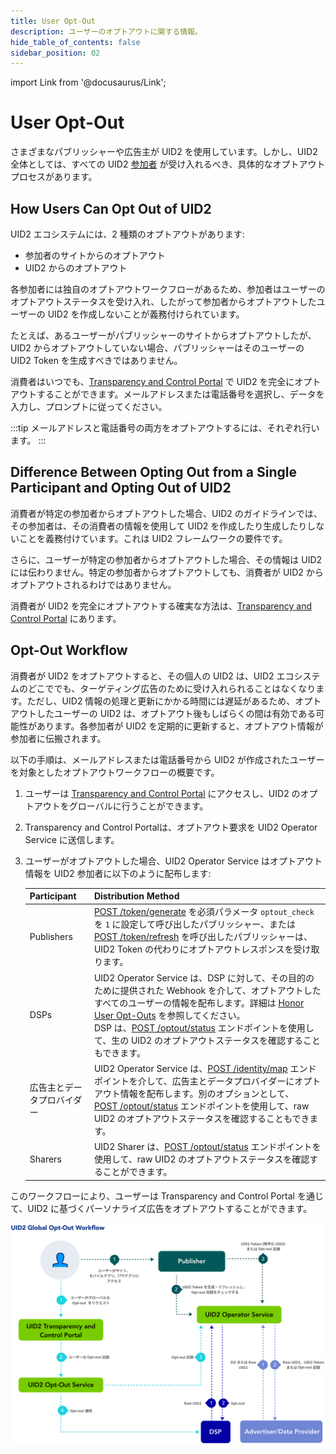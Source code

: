 ```yaml
---
title: User Opt-Out
description: ユーザーのオプトアウトに関する情報。
hide_table_of_contents: false
sidebar_position: 02
---
```


import Link from '@docusaurus/Link';

# User Opt-Out

さまざまなパブリッシャーや広告主が UID2 を使用しています。しかし、UID2 全体としては、すべての UID2 [参加者](overviews/participants-overview.md#uid2-external-participants) が受け入れるべき、具体的なオプトアウトプロセスがあります。

## How Users Can Opt Out of UID2

UID2 エコシステムには、2 種類のオプトアウトがあります:
- 参加者のサイトからのオプトアウト
- UID2 からのオプトアウト

各参加者には独自のオプトアウトワークフローがあるため、参加者はユーザーのオプトアウトステータスを受け入れ、したがって参加者からオプトアウトしたユーザーの UID2 を作成しないことが義務付けられています。

たとえば、あるユーザーがパブリッシャーのサイトからオプトアウトしたが、UID2 からオプトアウトしていない場合、パブリッシャーはそのユーザーの UID2 Token を生成すべきではありません。 

消費者はいつでも、[Transparency and Control Portal](https://www.transparentadvertising.com/) で UID2 を完全にオプトアウトすることができます。メールアドレスまたは電話番号を選択し、データを入力し、プロンプトに従ってください。

:::tip
メールアドレスと電話番号の両方をオプトアウトするには、それぞれ行います。
:::

## Difference Between Opting Out from a Single Participant and Opting Out of UID2

消費者が特定の参加者からオプトアウトした場合、UID2 のガイドラインでは、その参加者は、その消費者の情報を使用して UID2 を作成したり生成したりしないことを義務付けています。これは UID2 フレームワークの要件です。

さらに、ユーザーが特定の参加者からオプトアウトした場合、その情報は UID2 には伝わりません。特定の参加者からオプトアウトしても、消費者が UID2 からオプトアウトされるわけではありません。

消費者が UID2 を完全にオプトアウトする確実な方法は、[Transparency and Control Portal](https://www.transparentadvertising.com/) にあります。

## Opt-Out Workflow

消費者が UID2 をオプトアウトすると、その個人の UID2 は、UID2 エコシステムのどこででも、ターゲティング広告のために受け入れられることはなくなります。ただし、UID2 情報の処理と更新にかかる時間には遅延があるため、オプトアウトしたユーザーの UID2 は、オプトアウト後もしばらくの間は有効である可能性があります。各参加者が UID2 を定期的に更新すると、オプトアウト情報が参加者に伝搬されます。

以下の手順は、メールアドレスまたは電話番号から UID2 が作成されたユーザーを対象としたオプトアウトワークフローの概要です。

1. ユーザーは [Transparency and Control Portal](https://www.transparentadvertising.com/) にアクセスし、UID2 のオプトアウトをグローバルに行うことができます。
2. Transparency and Control Portalは、オプトアウト要求を UID2 <Link href="../ref-info/glossary-uid#gl-operator-service">Operator Service</Link> に送信します。
3. ユーザーがオプトアウトした場合、UID2 Operator Service はオプトアウト情報を UID2 参加者に以下のように配布します:

   | Participant | Distribution Method |
   | :--- | :--- | 
   | Publishers | [POST&nbsp;/token/generate](../endpoints/post-token-generate.md) を必須パラメータ `optout_check` を `1` に設定して呼び出したパブリッシャー、または [POST&nbsp;/token/refresh](../endpoints/post-token-refresh.md) を呼び出したパブリッシャーは、UID2 Token の代わりにオプトアウトレスポンスを受け取ります。|
   | DSPs | UID2 Operator Service は、DSP に対して、その目的のために提供された Webhook を介して、オプトアウトしたすべてのユーザーの情報を配布します。詳細は [Honor User Opt-Outs](../guides/dsp-guide#honor-user-opt-outs) を参照してください。<br/>DSP は、[POST&nbsp;/optout/status](../endpoints/post-optout-status.md) エンドポイントを使用して、生の UID2 のオプトアウトステータスを確認することもできます。 |
   | 広告主とデータプロバイダー | UID2 Operator Service は、[POST&nbsp;/identity/map](../endpoints/post-identity-map.md) エンドポイントを介して、広告主とデータプロバイダーにオプトアウト情報を配布します。別のオプションとして、[POST&nbsp;/optout/status](../endpoints/post-optout-status.md) エンドポイントを使用して、raw UID2 のオプトアウトステータスを確認することもできます。 |
   | Sharers | UID2 Sharer は、[POST&nbsp;/optout/status](../endpoints/post-optout-status.md) エンドポイントを使用して、raw UID2 のオプトアウトステータスを確認することができます。 |

このワークフローにより、ユーザーは Transparency and Control Portal を通じて、UID2 に基づくパーソナライズ広告をオプトアウトすることができます。

![User Trust Workflow](images/UID2GlobalOptoutWorkflow.svg)
